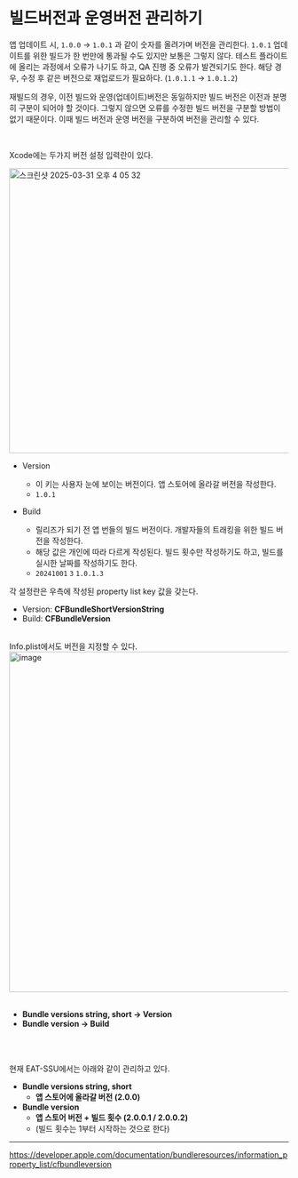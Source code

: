 # 빌드버전과 운영버전 관리하기


앱 업데이트 시, `1.0.0` → `1.0.1` 과 같이 숫자를 올려가며 버전을 관리한다.
`1.0.1` 업데이트를 위한 빌드가 한 번만에 통과될 수도 있지만 보통은 그렇지 않다.
테스트 플라이트에 올리는 과정에서 오류가 나기도 하고, QA 진행 중 오류가 발견되기도 한다. 
해당 경우, 수정 후 같은 버전으로 재업로드가 필요하다. (`1.0.1.1` → `1.0.1.2`)


재빌드의 경우, 이전 빌드와 운영(업데이트)버전은 동일하지만 빌드 버전은 이전과 분명히 구분이 되어야 할 것이다. 
그렇지 않으면 오류를 수정한 빌드 버전을 구분할 방법이 없기 때문이다. 
이때 빌드 버전과 운영 버전을 구분하여 버전을 관리할 수 있다.

<br/> 

Xcode에는 두가지 버전 설정 입력란이 있다. 

<img width="513" alt="스크린샷 2025-03-31 오후 4 05 32" src="https://github.com/user-attachments/assets/6ce48bca-61a5-4767-be9a-997683ee6c2d" />

- Version
  - 이 키는 사용자 눈에 보이는 버전이다. 앱 스토어에 올라갈 버전을 작성한다.
  - `1.0.1`

- Build
  - 릴리즈가 되기 전 앱 번들의 빌드 버전이다. 개발자들의 트래킹을 위한 빌드 버전을 작성한다.
  - 해당 값은 개인에 따라 다르게 작성된다. 빌드 횟수만 작성하기도 하고, 빌드를 실시한 날짜를 작성하기도 한다.
  - `20241001` `3` `1.0.1.3`
      




각 설정란은 우측에 작성된 property list key 값을 갖는다.

- Version: **CFBundleShortVersionString**
- Build: **CFBundleVersion**

<br/>
Info.plist에서도 버전을 지정할 수 있다. 

<br/>

<img width="613" alt="image" src="https://github.com/user-attachments/assets/b9ed07ae-aca1-40f6-bbf5-089aa732edca" />
<br/><br/>

- **Bundle versions string, short → Version**
- **Bundle version → Build**


<br/><br/>

현재 EAT-SSU에서는 아래와 같이 관리하고 있다.

- **Bundle versions string, short**
    - **앱 스토어에 올라갈 버전 (2.0.0)**
- **Bundle version**
    - **앱 스토어 버전 + 빌드 횟수 (2.0.0.1 / 2.0.0.2)**
    - (빌드 횟수는 1부터 시작하는 것으로 한다)

---

https://developer.apple.com/documentation/bundleresources/information_property_list/cfbundleversion
